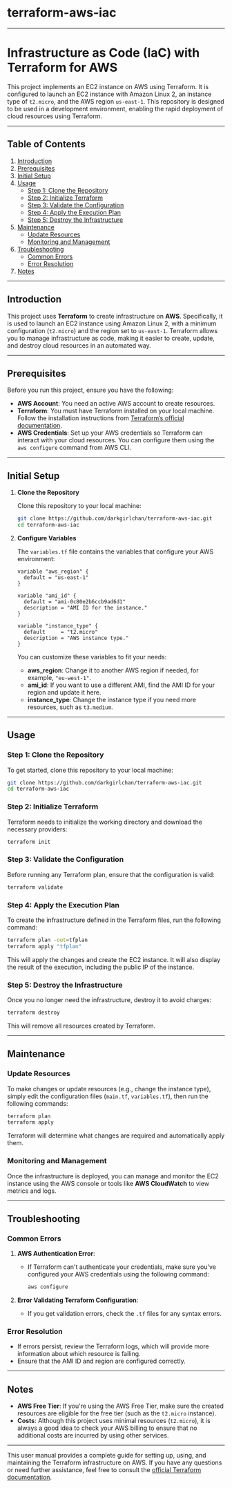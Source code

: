 # terraform-aws-iac
---

# Infrastructure as Code (IaC) with Terraform for AWS

This project implements an EC2 instance on AWS using Terraform. It is configured to launch an EC2 instance with Amazon Linux 2, an instance type of `t2.micro`, and the AWS region `us-east-1`. This repository is designed to be used in a development environment, enabling the rapid deployment of cloud resources using Terraform.

---

## **Table of Contents**

1. [Introduction](#introduction)
2. [Prerequisites](#prerequisites)
3. [Initial Setup](#initial-setup)
4. [Usage](#usage)
   - [Step 1: Clone the Repository](#step-1-clone-the-repository)
   - [Step 2: Initialize Terraform](#step-2-initialize-terraform)
   - [Step 3: Validate the Configuration](#step-3-validate-the-configuration)
   - [Step 4: Apply the Execution Plan](#step-4-apply-the-execution-plan)
   - [Step 5: Destroy the Infrastructure](#step-5-destroy-the-infrastructure)
5. [Maintenance](#maintenance)
   - [Update Resources](#update-resources)
   - [Monitoring and Management](#monitoring-and-management)
6. [Troubleshooting](#troubleshooting)
   - [Common Errors](#common-errors)
   - [Error Resolution](#error-resolution)
7. [Notes](#notes)

---

## **Introduction**

This project uses **Terraform** to create infrastructure on **AWS**. Specifically, it is used to launch an EC2 instance using Amazon Linux 2, with a minimum configuration (`t2.micro`) and the region set to `us-east-1`. Terraform allows you to manage infrastructure as code, making it easier to create, update, and destroy cloud resources in an automated way.

---

## **Prerequisites**

Before you run this project, ensure you have the following:

- **AWS Account**: You need an active AWS account to create resources.
- **Terraform**: You must have Terraform installed on your local machine. Follow the installation instructions from [Terraform’s official documentation](https://www.terraform.io/downloads.html).
- **AWS Credentials**: Set up your AWS credentials so Terraform can interact with your cloud resources. You can configure them using the `aws configure` command from AWS CLI.

---

## **Initial Setup**

1. **Clone the Repository**

   Clone this repository to your local machine:
   ```bash
   git clone https://github.com/darkgirlchan/terraform-aws-iac.git
   cd terraform-aws-iac
   ```

2. **Configure Variables**

   The `variables.tf` file contains the variables that configure your AWS environment:
   
   ```hcl
   variable "aws_region" {
     default = "us-east-1"
   }

   variable "ami_id" {
     default = "ami-0c80e2b6ccb9ad6d1"
     description = "AMI ID for the instance."
   }

   variable "instance_type" {
     default     = "t2.micro"
     description = "AWS instance type."
   }
   ```
   You can customize these variables to fit your needs:
   - **aws_region**: Change it to another AWS region if needed, for example, `"eu-west-1"`.
   - **ami_id**: If you want to use a different AMI, find the AMI ID for your region and update it here.
   - **instance_type**: Change the instance type if you need more resources, such as `t3.medium`.

---

## **Usage**

### **Step 1: Clone the Repository**

To get started, clone this repository to your local machine:
```bash
git clone https://github.com/darkgirlchan/terraform-aws-iac.git
cd terraform-aws-iac
```

### **Step 2: Initialize Terraform**

Terraform needs to initialize the working directory and download the necessary providers:
```bash
terraform init
```

### **Step 3: Validate the Configuration**

Before running any Terraform plan, ensure that the configuration is valid:
```bash
terraform validate
```

### **Step 4: Apply the Execution Plan**

To create the infrastructure defined in the Terraform files, run the following command:
```bash
terraform plan -out=tfplan
terraform apply "tfplan"
```
This will apply the changes and create the EC2 instance. It will also display the result of the execution, including the public IP of the instance.

### **Step 5: Destroy the Infrastructure**

Once you no longer need the infrastructure, destroy it to avoid charges:
```bash
terraform destroy
```
This will remove all resources created by Terraform.

---

## **Maintenance**

### **Update Resources**

To make changes or update resources (e.g., change the instance type), simply edit the configuration files (`main.tf`, `variables.tf`), then run the following commands:
```bash
terraform plan
terraform apply
```

Terraform will determine what changes are required and automatically apply them.

### **Monitoring and Management**

Once the infrastructure is deployed, you can manage and monitor the EC2 instance using the AWS console or tools like **AWS CloudWatch** to view metrics and logs.

---

## **Troubleshooting**

### **Common Errors**

1. **AWS Authentication Error**:
   - If Terraform can't authenticate your credentials, make sure you’ve configured your AWS credentials using the following command:
     ```bash
     aws configure
     ```

2. **Error Validating Terraform Configuration**:
   - If you get validation errors, check the `.tf` files for any syntax errors.

### **Error Resolution**

- If errors persist, review the Terraform logs, which will provide more information about which resource is failing.
- Ensure that the AMI ID and region are configured correctly.

---

## **Notes**

- **AWS Free Tier**: If you're using the AWS Free Tier, make sure the created resources are eligible for the free tier (such as the `t2.micro` instance).
- **Costs**: Although this project uses minimal resources (`t2.micro`), it is always a good idea to check your AWS billing to ensure that no additional costs are incurred by using other services.

---

This user manual provides a complete guide for setting up, using, and maintaining the Terraform infrastructure on AWS. If you have any questions or need further assistance, feel free to consult the [official Terraform documentation](https://www.terraform.io/docs).